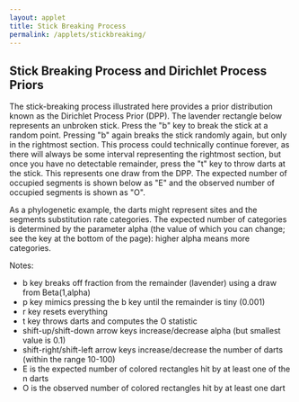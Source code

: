 ```yaml
---
layout: applet
title: Stick Breaking Process
permalink: /applets/stickbreaking/
---
```


## Stick Breaking Process and Dirichlet Process Priors

The stick-breaking process illustrated here provides a prior distribution known as the Dirichlet
Process Prior (DPP). The lavender rectangle below represents an unbroken stick. Press the "b"
key to break the stick at a random point. Pressing "b" again breaks the stick randomly again, but only 
in the rightmost section. This process could technically continue forever, as there will always 
be some interval representing the rightmost section, but once you have no detectable remainder,
press the "t" key to throw darts at the stick. This represents one draw from the DPP. 
The expected number of occupied segments is shown below as "E" and the observed number of occupied
segments is shown as "O". 

As a phylogenetic example, the darts might represent sites and the segments substitution
rate categories. The expected number of categories is determined by the parameter alpha (the
value of which you can change; see the key at the bottom of the page): higher alpha means more categories.

<div id="canvas"></div>
<script type="text/javascript">
    // The MIT License (MIT)
    //
    // Copyright (c) 2020 Paul O. Lewis
    // 
    // Permission is hereby granted, free of charge, to any person obtaining a copy
    // of this software and associated documentation files (the “Software”), to deal
    // in the Software without restriction, including without limitation the rights
    // to use, copy, modify, merge, publish, distribute, sublicense, and/or sell
    // copies of the Software, and to permit persons to whom the Software is
    // furnished to do so, subject to the following conditions:
    //
    // The above copyright notice and this permission notice shall be included in all
    // copies or substantial portions of the Software.
    //
    // THE SOFTWARE IS PROVIDED “AS IS”, WITHOUT WARRANTY OF ANY KIND, EXPRESS OR
    // IMPLIED, INCLUDING BUT NOT LIMITED TO THE WARRANTIES OF MERCHANTABILITY,
    // FITNESS FOR A PARTICULAR PURPOSE AND NONINFRINGEMENT. IN NO EVENT SHALL THE
    // AUTHORS OR COPYRIGHT HOLDERS BE LIABLE FOR ANY CLAIM, DAMAGES OR OTHER
    // LIABILITY, WHETHER IN AN ACTION OF CONTRACT, TORT OR OTHERWISE, ARISING FROM,
    // OUT OF OR IN CONNECTION WITH THE SOFTWARE OR THE USE OR OTHER DEALINGS IN THE
    // SOFTWARE.

    // Written by Paul O. Lewis 21-Mar-2020

    // width and height of svg
    var w = 600;
    var h = 220;
    var bm = 20;

    var alpha = 1.0;
    var alphamin = 0.1;
    
    var ndarts = 100;
    var ndartsmin = 10;
    var ndartsmax = 100;
    var dart_radius = 3;
    var num_occupied = 0;
    var somebad = false;
    
    var sticks = [];
    var darts = [];
    var Ek = [];
    var remainder = 1.0;
    var remainder_cutoff = 0.0001;
    
    var lot = new Random();
    
    var xscale = d3.scaleLinear()
        .domain([0,1])
        .range([0,w]);

    var yscale = d3.scaleLinear()
        .domain([0,1])
        .range([h-bm,0]);

    // Select DIV element already created (see above) to hold SVG
    var plot_div = d3.select("div#canvas");

    // Create SVG element
    var plot_svg = plot_div.append("svg")
        .attr("width", w)
        .attr("height", h);

    // Create rect outlining entire area of SVG
    plot_svg.append("rect")
        .attr("x", 0)
        .attr("y", 0)
        .attr("width", w)
        .attr("height", h-bm)
        .attr("fill", "lavender");
        
    // Create text showing current value of alpha
    plot_svg.append("text")
        .attr("id", "alpha")
        .attr("x", w/2)
        .attr("y", h - bm + 16)
        .attr("font-family", "Verdana")
        .attr("font-size", "16px")
        .style("text-anchor", "middle")
        .text("");     
        
    function precomputeExpectedNumberOccupiedTables() {
        // Compute expected number of occupied tables Ek
        Ek = [];
        var cum = 0.0;
        Ek.push(0.0);
        for (let i = 0; i < 10*ndartsmax; i++) {
            cum += alpha/(alpha + i);
            Ek.push(cum);
        }                
    }
    precomputeExpectedNumberOccupiedTables();
        
    function showStatus() {
        //console.log("alpha = " + alpha);
        if (somebad) {
            plot_svg.select("text#alpha")
                .text("alpha = " + alpha.toFixed(1) + " | n = " + ndarts + " | E = " + Ek[ndarts].toFixed(1) + " | O = NA (break more sticks)");            
        }
        else {
            plot_svg.select("text#alpha")
                .text("alpha = " + alpha.toFixed(1) + " | n = " + ndarts + " | E = " + Ek[ndarts].toFixed(1) + " | O = " + num_occupied);            
        }
    }       
    showStatus();
        
    function reset() {
        // Delete all existing sticks
        plot_svg.selectAll("rect.stick").remove();
        sticks = [];
        
        // Delete all existing darts
        plot_svg.selectAll("circle.dart").remove();
        darts = [];

        num_occupied = 0;
        somebad = false;
        remainder = 1.0;
        
        precomputeExpectedNumberOccupiedTables();
        showStatus();
    }
    
    function breakStick() {
        // Draw Beta(1,alpha) random variable
        let x = lot.gamma(1, 1);
        let y = lot.gamma(alpha, 1);
        let s = x/(x + y);
        let stickx = 1.0 - remainder; 
        let stickw = s*remainder;
        let r = Math.floor(lot.uniform(0,255));
        let g = Math.floor(lot.uniform(0,255));
        let b = Math.floor(lot.uniform(0,255));
        var stick = {"x":stickx, "width":stickw, "color":d3.color("rgba(" + r + ", " + g + ", " + b + ", 1)")};

        // console.log("~~~~~~~~~~~~~~~~~~~~~");
        // console.log("alpha     = " + alpha);
        // console.log("s         = " + s);
        // console.log("remainder = " + remainder);
        // console.log("stickx    = " + stickx);
        // console.log("stickw    = " + stickw);

        sticks.push(stick);
        plot_svg.selectAll("rect.stick")   
            .data(sticks)
            .enter()
            .append("rect")
            .attr("class", "stick")
            .attr("x", function(d) {return xscale(d.x);})
            .attr("y", 0)
            .attr("width", function(d) {return xscale(d.width);})
            .attr("height", h-bm)
            .attr("fill", function(d) {return d.color;})
            .attr("stroke", "white");
        remainder -= stickw;
    }
    
    function partition() {
        while (remainder > remainder_cutoff) {
            breakStick();
        }
    }

    function throwDarts() {
        plot_svg.selectAll("circle.dart").remove();
        
        // Create one bin for every stick
        bins = [];
        let cum = 0.0;
        for (let i = 0; i < sticks.length; i++) {
            cum += sticks[i].width;
            bins.push(0);
        }
        
        somebad = false;
        darts = [];
        for (let i = 0; i < ndarts; i++) {
            let cx = lot.uniform(0,1);
            let cy = lot.uniform(0,1);
            let isbad = cx > cum ? true : false;

            let dartcolor = "red";
            if (isbad) {
                somebad = true;
            }
            else {
                let scum = 0.0;
                for (let s = 0; s < sticks.length; s++) {
                    scum += sticks[s].width;
                    if (cx < scum) {
                        bins[s] += 1;
                        dartcolor = sticks[s].color;
                        break;
                    }
                }
            }
            darts.push({"cx":cx, "cy":cy, "color":dartcolor});
        }
        
        // Determine how many bins have darts in them
        num_occupied = 0;
        for (let i = 0; i < bins.length; i++) {
            if (bins[i] > 0)
                num_occupied += 1;
        }
        showStatus();
        
        plot_svg.selectAll("circle.dart")   
            .data(darts)
            .enter()
            .append("circle")
            .attr("class", "dart")
            .attr("cx", function(d) {return xscale(d.cx);})
            .attr("cy", function(d) {return yscale(d.cy);})
            .attr("r", dart_radius)
            .attr("fill", function(d) {return d.color;})
            .attr("stroke", "white");
    }
    
    function modifyAlpha(incr) {
        // alpha  10*alpha     a   incr = +1     incr = -1 
        // -----------------------------------------------
        //     2        20    20   30/10 = 3   10/10 =   1
        //  1.01      10.1    10   20/10 = 2    9/10 = 0.9
        //     1        10    10   20/10 = 2    9/10 = 0.9
        //  0.99       9.9    10   20/10 = 2    9/10 = 0.9
        //   0.9         9     9   10/10 = 1    8/10 = 0.8
        // -----------------------------------------------
        var a = Math.round(10*alpha);
        if (incr > 0) {
            a += (a < 10 ? 1 : 10);
        }
        else {
            a -= (a > 10 ? 10 : 1);
        }
        //console.log("a = " + a);
        alpha = a/10;
        if (alpha < alphamin)
            alpha = alphamin;
        reset();
    }

    function modifySampleSize(increment) {
        ndarts += increment;
        if (ndarts < ndartsmin)
            ndarts = ndartsmin;
        if (ndarts > ndartsmax)
            ndarts = ndartsmax;
        reset();
    }

    // Listen and react to keystrokes
    // key      code  key code  key code  key code  key code
    // -------------  --------  --------  --------  --------
    // tab         9    0   48    ~  192    a   65    n   78
    // return     13    1   49    ;  186    b   66    o   79
    // shift      16    2   50    =  187    c   67    p   80
    // control    17    3   51    ,  188    d   68    q   81
    // option     18    4   52    -  189    e   69    r   82
    // command    91    5   53    .  190    f   70    s   83
    // space      32    6   54    /  191    g   71    t   84
    // leftarrow  37    7   55    \  220    h   72    u   85
    // uparrow    38    8   56    [  219    i   73    v   86
    // rightarrow 39    9   57    ]  221    j   74    w   87
    // downarrow  40              '  222    k   75    x   88
    //                                      l   76    y   89
    //                                      m   77    z   90
    function keyDown() {
        //console.log("key was pressed: " + d3.event.keyCode);
        if (d3.event.keyCode == 84 || d3.event.keyCode == 68) {
            // 68 is the "d" key
            // 84 is the "t" key
            throwDarts();
        }
        else if (d3.event.keyCode == 66) {
            // 66 is the "b" key
            breakStick();
        }
        else if (d3.event.keyCode == 82) {
            // 82 is the "r" key
            reset();
        }
        else if (d3.event.keyCode == 38) {
            // 38 is the "up arrow" key
            modifyAlpha(1);
        }
        else if (d3.event.keyCode == 40) {
            // 40 is the "down arrow" key
            modifyAlpha(-1);
        }
        else if (d3.event.keyCode == 37) {
            // 37 is the "left arrow" key
            modifySampleSize(-10);
        }
        else if (d3.event.keyCode == 39) {
            // 39 is the "right arrow" key
            modifySampleSize(10);
        }
        else if (d3.event.keyCode == 80) {
            // 80 is the "p" key
            partition();
        }
    }
    d3.select("body")
        .on("keydown", keyDown);
</script>

Notes:
* b key breaks off fraction from the remainder (lavender) using a draw from Beta(1,alpha)
* p key mimics pressing the b key until the remainder is tiny (0.001)
* r key resets everything
* t key throws darts and computes the O statistic
* shift-up/shift-down arrow keys increase/decrease alpha (but smallest value is 0.1)
* shift-right/shift-left arrow keys increase/decrease the number of darts (within the range 10-100)
* E is the expected number of colored rectangles hit by at least one of the n darts
* O is the observed number of colored rectangles hit by at least one dart
